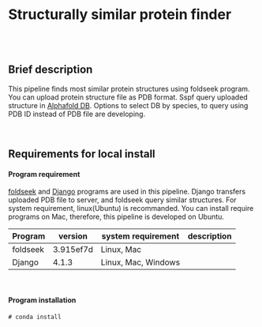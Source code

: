 Structurally similar protein finder
======================================

<br/><br/>

## Brief description

This pipeline finds most similar protein structures using foldseek program. You can upload protein structure file as PDB format. Sspf query uploaded structure in [Alphafold DB](https://alphafold.ebi.ac.uk/). Options to select DB by species, to query using PDB ID instead of PDB file are developing.

<br/>

## Requirements for local install


#### Program requirement

[foldseek](https://github.com/steineggerlab/foldseek/blob/master/README.md) and [Django](https://www.djangoproject.com/) programs are used in this pipeline. Django transfers uploaded PDB file to server, and foldseek query similar structures. For system requirement, linux(Ubuntu) is recommanded. You can install require programs on Mac, therefore, this pipeline is developed on Ubuntu.

|Program|version|system requirement|description|
|---|---|---|---|
|foldseek|3.915ef7d|Linux, Mac||
|Django|4.1.3|Linux, Mac, Windows||

<br/>

#### Program installation

    # conda install 





<br/><br/>

